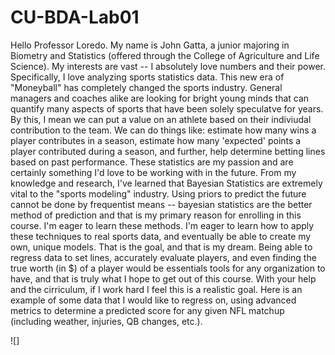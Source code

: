 # CU-BDA-Lab01
  Hello Professor Loredo. My name is John Gatta, a junior majoring in Biometry and Statistics (offered through the College of Agriculture and Life Science). My interests are vast -- I absolutely love numbers and their power. Specifically, I love analyzing sports statistics data. This new era of "Moneyball" has completely changed the sports industry. General managers and coaches alike are looking for bright young minds that can quantify many aspects of sports that have been solely speculatve for years. By this, I mean we can put a value on an athlete based on their indiviudal contribution to the team. We can do things like: estimate how many wins a player contributes in a season, estimate how many 'expected' points a player contributed during a season, and further, help determine betting lines based on past performance. These statistics are my passion and are certainly something I'd love to be working with in the future. From my knowledge and research, I've learned that Bayesian Statistics are extremely vital to the "sports modeling" industry. Using priors to predict the future cannot be done by frequentist means -- bayesian statistics are the better method of prediction and that is my primary reason for enrolling in this course. I'm eager to learn these methods. I'm eager to learn how to apply these techniques to real sports data, and eventually be able to create my own, unique models. That is the goal, and that is my dream. Being able to regress data to set lines, accurately evaluate players, and even finding the true worth (in $) of a player would be essentials tools for any organization to have, and that is truly what I hope to get out of this course. With your help and the cirriculum, if I work hard I feel this is a realistic goal. Here is an example of some data that I would like to regress on, using advanced metrics to determine a predicted score for any given NFL matchup (including weather, injuries, QB changes, etc.). 
  
![]

